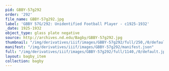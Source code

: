 ```yaml
---
pid: GBBY-57g292
order: '292'
file_name: GBBY-57g292.jpg
label: 'GBBY 57G/292: Unidentified Football Player - c1925-1932'
_date: 1925-1932
object_type: glass plate negative
source: http://archives.nd.edu/Bagby/GBBY-57g292.jpg
thumbnail: "/img/derivatives/iiif/images/GBBY-57g292/full/250,/0/default.jpg"
manifest: "/img/derivatives/iiif/images/GBBY-57g292/manifest.json"
full: "/img/derivatives/iiif/images/GBBY-57g292/full/1140,/0/default.jpg"
layout: bagby_item
collection: bagby
---
```

